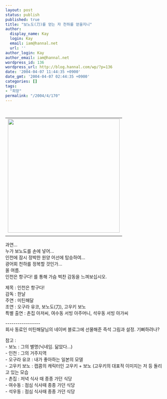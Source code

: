 ```yaml
---
layout: post
status: publish
published: true
title: "보노도(刀)를 얻는 자 천하를 얻을지니"
author:
  display_name: Kay
  login: Kay
  email: iam@hannal.net
  url: ''
author_login: Kay
author_email: iam@hannal.net
wordpress_id: 136
wordpress_url: http://blog.hannal.com/wp/?p=136
date: '2004-04-07 11:44:35 +0900'
date_gmt: '2004-04-07 02:44:35 +0900'
categories: []
tags:
- "희망"
permalink: "/2004/4/170"
---
```

<p><center><br />
<table>
<tr>
<td><center><img src="http://blog.hannal.com/tt-attach/0407/040407114056620636/456387.gif" width="351" height="356"></center></td>
</tr>
<tr>
<td class="centerphoto"> </td>
</tr>
</table>
<p></center></p>
<p>과연...<br />
누가 보노도를 손에 넣어...<br />
인천에 잠시 정박한 원양 어선에 탑승하여...<br />
광어회 천하를 정복할 것인가...<br />
올 여름.<br />
인천은 항구다! 를 통해 가슴 벅찬 감동을 느껴보십시오.</p>
<p>
제목 : 인천은 항구다!<br />
감독 : <span class=key1 onclick=keyword_open('./kview.php?kd=%C7%D1%B3%AF')>한날</span><br />주연 : 미틴해달<br />
조연 : 오구라 유코, 보노도(刀), 고우키 보노<br />
특별 출연 : 촌집 아저씨, 여수동 서빙 아주머니, 석우동 서빙 아가씨</p>
<p>-----------------<br />
회사 동료인 미틴해달님의 네이버 블로그에 선물해준 즉석 그림과 설정. 기뻐하려나?</p>
<p>참고 :<br />
- 보노 : 그의 별명(닉네임. 닮았다...)<br />
- 인천 : 그의 거주지역<br />
- 오구라 유코 : 내가 좋아하는 일본의 모델<br />
- 고우키 보노 : 캡콤의 캐릭터인 고우키 + 보노 (고우키의 대표적 이미지는 저 등 돌리고 있는 모습<br />
- 촌집 : 저녁 식사 때 종종 가던 식당<br />
- 여수동 : 점심 식사때 종종 가던 식당<br />
- 석우동 : 점심 식사때 종종 가던 식당</p>
